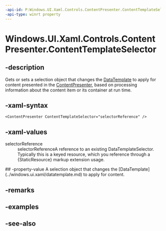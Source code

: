```yaml
---
-api-id: P:Windows.UI.Xaml.Controls.ContentPresenter.ContentTemplateSelector
-api-type: winrt property
---
```


<!-- Property syntax
public Windows.UI.Xaml.Controls.DataTemplateSelector ContentTemplateSelector { get;  set; }
-->

# Windows.UI.Xaml.Controls.ContentPresenter.ContentTemplateSelector

## -description
Gets or sets a selection object that changes the [DataTemplate](../windows.ui.xaml/datatemplate.md) to apply for content presented in the [ContentPresenter](contentpresenter.md), based on processing information about the content item or its container at run time.



## -xaml-syntax
```xaml
<ContentPresenter ContentTemplateSelector="selectorReference" />

```


## -xaml-values
<dl><dt>selectorReference</dt><dd>selectorReferenceA reference to an existing DataTemplateSelector. Typically this is a keyed resource, which you reference through a {StaticResource} markup extension usage.</dd>
</dl>
## -property-value
A selection object that changes the [DataTemplate](../windows.ui.xaml/datatemplate.md) to apply for content.

## -remarks

## -examples

## -see-also
